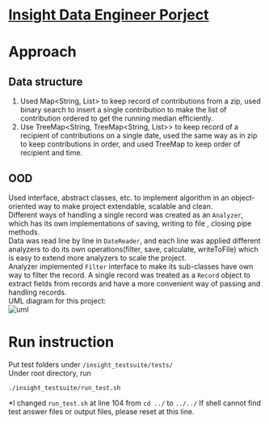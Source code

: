 # [Insight Data Engineer Porject](https://github.com/InsightDataScience/find-political-donors)

# Approach
## Data structure
1. Used Map<String, List<Integer>> to keep record of contributions from a zip, used binary search to insert a single contribution to make the list of contribution ordered to get the running median efficiently.
2. Use TreeMap<String, TreeMap<String, List<Integer>>> to keep record of a recipient of contributions on a single date, used the same way as in zip to keep contributions in order, and used TreeMap to keep order of recipient and time.
## OOD
Used interface, abstract classes, etc. to implement algorithm in an object-oriented way to make project extendable, scalable and clean.    
Different ways of handling a single record was created as an `Analyzer`, which has its own implementations of saving, writing to file , closing pipe methods.   
Data was read line by line in `DateReader`, and each line was applied different analyzers to do its own operations(filter, save, calculate, writeToFile) which is easy to extend more analyzers to scale the project.  
Analyzer implemented `Filter` interface to make its sub-classes have own way to filter the record.
A single record was treated as a `Record` object to extract fields from records and have a more convenient way of passing and handling records.  
UML diagram for this project:  
![uml](https://image.ibb.co/dAp1d6/find_donor_uml.jpg)

# Run instruction
Put test folders under `/insight_testsuite/tests/`  
Under root directory, run
```
./insight_testsuite/run_test.sh
```
*I changed `run_test.sh` at line 104 from `cd ../` to `../../`
If shell cannot find test answer files or output files, please reset at this line.


